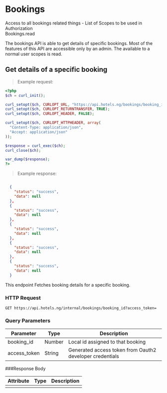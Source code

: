 # Bookings
Access to all bookings related things - List of Scopes to be used in Authorization<br> 
Bookings.read

The bookings API is able to get details of specific bookings. Most of the features of this API are accessible only by an admin. The available to a normal user scopes is read.
## Get details of a specific booking

>Example request:

```php
<?php
$ch = curl_init();

curl_setopt($ch, CURLOPT_URL, "https://api.hotels.ng/bookings/booking_id?access_token");
curl_setopt($ch, CURLOPT_RETURNTRANSFER, TRUE);
curl_setopt($ch, CURLOPT_HEADER, FALSE);

curl_setopt($ch, CURLOPT_HTTPHEADER, array(
  "Content-Type: application/json",
  "Accept: application/json"
));

$response = curl_exec($ch);
curl_close($ch);

var_dump($response);
?>
```
 >Example response:

```json

  {
    "status": "success",
    "data": null
  },
  {
    "status": "success",
    "data": null
  },
  {
    "status": "success",
    "data": null
  },
  {
    "status": "success",
    "data": null
  },
  {
    "status": "success",
    "data": null
  }

```
This endpoint Fetches booking details for a specific booking.

### HTTP Request

  
  `GET https://api.hotels.ng/internal/bookings/booking_id?access_token=`

### Query Parameters

Parameter | Type | Description
--------- | ------- | -----------
booking_id | Number | Local id assigned to that booking
access_token | String | Generated access token from Oauth2 developer credentials


###Response Body

Attribute | Type | Description
--------- | ------- | -----------
| | 

